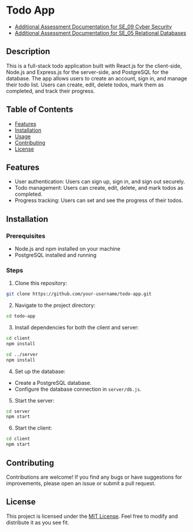 # Todo App
- [Additional Assessment Documentation for SE_09 Cyber Security](https://www.notion.so/SE_09-Cyber-Security-075b690403844bd39f59b62b244fd848?pvs=4)
- [Additional Assessment Documentation for SE_05 Relational Databases](https://www.notion.so/SE_05-Relational-Databases_HandIn-98a116b02d2d409d98ad681f61b224a3?pvs=4)

## Description

This is a full-stack todo application built with React.js for the client-side, Node.js and Express.js for the server-side, and PostgreSQL for the database. The app allows users to create an account, sign in, and manage their todo list. Users can create, edit, delete todos, mark them as completed, and track their progress.

## Table of Contents

- [Features](#features)
- [Installation](#installation)
- [Usage](#usage)
- [Contributing](#contributing)
- [License](#license)

## Features

- User authentication: Users can sign up, sign in, and sign out securely.
- Todo management: Users can create, edit, delete, and mark todos as completed.
- Progress tracking: Users can set and see the progress of their todos.

## Installation

### Prerequisites

- Node.js and npm installed on your machine
- PostgreSQL installed and running

### Steps

1. Clone this repository:

```bash
git clone https://github.com/your-username/todo-app.git
```
2. Navigate to the project directory:

```bash
cd todo-app
```
3. Install dependencies for both the client and server:

```bash
cd client
npm install

cd ../server
npm install
```
4. Set up the database:
- Create a PostgreSQL database.
- Configure the database connection in `server/db.js`.

5. Start the server:

```bash
cd server
npm start
```
6. Start the client:

```bash
cd client
npm start
```
## Contributing

Contributions are welcome! If you find any bugs or have suggestions for improvements, please open an issue or submit a pull request.

## License

This project is licensed under the [MIT License](LICENSE). Feel free to modify and distribute it as you see fit.

